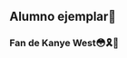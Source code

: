 ##  Alumno ejemplar🍑
### Fan de Kanye West😳🎗🍌
<img src="https://hips.hearstapps.com/hmg-prod/images/dewey-malcolm-fotogramas-1626112299.jpg?crop=0.870xw:0.755xh;0.0465xw,0.0153xh&resize=1200:*" alt="" />
